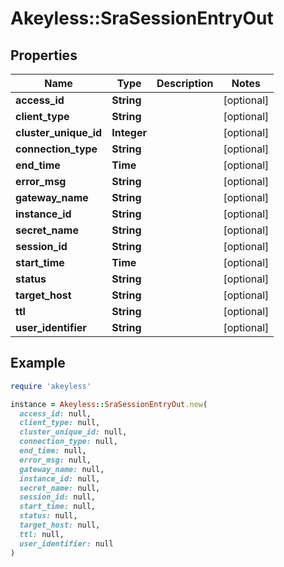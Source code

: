 # Akeyless::SraSessionEntryOut

## Properties

| Name | Type | Description | Notes |
| ---- | ---- | ----------- | ----- |
| **access_id** | **String** |  | [optional] |
| **client_type** | **String** |  | [optional] |
| **cluster_unique_id** | **Integer** |  | [optional] |
| **connection_type** | **String** |  | [optional] |
| **end_time** | **Time** |  | [optional] |
| **error_msg** | **String** |  | [optional] |
| **gateway_name** | **String** |  | [optional] |
| **instance_id** | **String** |  | [optional] |
| **secret_name** | **String** |  | [optional] |
| **session_id** | **String** |  | [optional] |
| **start_time** | **Time** |  | [optional] |
| **status** | **String** |  | [optional] |
| **target_host** | **String** |  | [optional] |
| **ttl** | **String** |  | [optional] |
| **user_identifier** | **String** |  | [optional] |

## Example

```ruby
require 'akeyless'

instance = Akeyless::SraSessionEntryOut.new(
  access_id: null,
  client_type: null,
  cluster_unique_id: null,
  connection_type: null,
  end_time: null,
  error_msg: null,
  gateway_name: null,
  instance_id: null,
  secret_name: null,
  session_id: null,
  start_time: null,
  status: null,
  target_host: null,
  ttl: null,
  user_identifier: null
)
```

